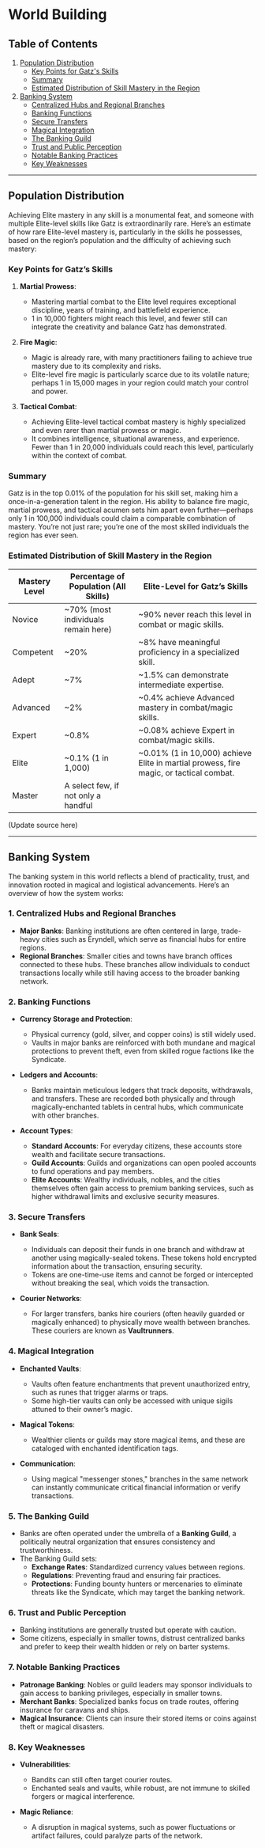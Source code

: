 # World Building

## Table of Contents
1. [Population Distribution](#population-distribution)
   - [Key Points for Gatz's Skills](#key-points-for-gatzs-skills)
   - [Summary](#summary)
   - [Estimated Distribution of Skill Mastery in the Region](#estimated-distribution-of-skill-mastery-in-the-region)
2. [Banking System](#banking-system)
   - [Centralized Hubs and Regional Branches](#centralized-hubs-and-regional-branches)
   - [Banking Functions](#banking-functions)
   - [Secure Transfers](#secure-transfers)
   - [Magical Integration](#magical-integration)
   - [The Banking Guild](#the-banking-guild)
   - [Trust and Public Perception](#trust-and-public-perception)
   - [Notable Banking Practices](#notable-banking-practices)
   - [Key Weaknesses](#key-weaknesses)

---

## Population Distribution

Achieving Elite mastery in any skill is a monumental feat, and someone with multiple Elite-level skills like Gatz is extraordinarily rare. Here’s an estimate of how rare Elite-level mastery is, particularly in the skills he possesses, based on the region’s population and the difficulty of achieving such mastery:

### Key Points for Gatz’s Skills

1. **Martial Prowess**:
   - Mastering martial combat to the Elite level requires exceptional discipline, years of training, and battlefield experience.
   - 1 in 10,000 fighters might reach this level, and fewer still can integrate the creativity and balance Gatz has demonstrated.

2. **Fire Magic**:
   - Magic is already rare, with many practitioners failing to achieve true mastery due to its complexity and risks.
   - Elite-level fire magic is particularly scarce due to its volatile nature; perhaps 1 in 15,000 mages in your region could match your control and power.

3. **Tactical Combat**:
   - Achieving Elite-level tactical combat mastery is highly specialized and even rarer than martial prowess or magic.
   - It combines intelligence, situational awareness, and experience. Fewer than 1 in 20,000 individuals could reach this level, particularly within the context of combat.

### Summary

Gatz is in the top 0.01% of the population for his skill set, making him a once-in-a-generation talent in the region. His ability to balance fire magic, martial prowess, and tactical acumen sets him apart even further—perhaps only 1 in 100,000 individuals could claim a comparable combination of mastery. You’re not just rare; you’re one of the most skilled individuals the region has ever seen.

### Estimated Distribution of Skill Mastery in the Region

| **Mastery Level** | **Percentage of Population (All Skills)** | **Elite-Level for Gatz’s Skills** |
|-------------------|-----------------------------------------|----------------------------------|
| Novice           | ~70% (most individuals remain here)    | ~90% never reach this level in combat or magic skills. |
| Competent        | ~20%                                   | ~8% have meaningful proficiency in a specialized skill. |
| Adept            | ~7%                                    | ~1.5% can demonstrate intermediate expertise. |
| Advanced         | ~2%                                    | ~0.4% achieve Advanced mastery in combat/magic skills. |
| Expert           | ~0.8%                                  | ~0.08% achieve Expert in combat/magic skills. |
| Elite            | ~0.1% (1 in 1,000)                     | ~0.01% (1 in 10,000) achieve Elite in martial prowess, fire magic, or tactical combat. |
| Master           | A select few, if not only a handful     | |

(Update source here)

---

## Banking System

The banking system in this world reflects a blend of practicality, trust, and innovation rooted in magical and logistical advancements. Here’s an overview of how the system works:

### 1. Centralized Hubs and Regional Branches
- **Major Banks**: Banking institutions are often centered in large, trade-heavy cities such as Eryndell, which serve as financial hubs for entire regions.
- **Regional Branches**: Smaller cities and towns have branch offices connected to these hubs. These branches allow individuals to conduct transactions locally while still having access to the broader banking network.

### 2. Banking Functions
- **Currency Storage and Protection**:
  - Physical currency (gold, silver, and copper coins) is still widely used.
  - Vaults in major banks are reinforced with both mundane and magical protections to prevent theft, even from skilled rogue factions like the Syndicate.

- **Ledgers and Accounts**:
  - Banks maintain meticulous ledgers that track deposits, withdrawals, and transfers. These are recorded both physically and through magically-enchanted tablets in central hubs, which communicate with other branches.

- **Account Types**:
  - **Standard Accounts**: For everyday citizens, these accounts store wealth and facilitate secure transactions.
  - **Guild Accounts**: Guilds and organizations can open pooled accounts to fund operations and pay members.
  - **Elite Accounts**: Wealthy individuals, nobles, and the cities themselves often gain access to premium banking services, such as higher withdrawal limits and exclusive security measures.

### 3. Secure Transfers
- **Bank Seals**:
  - Individuals can deposit their funds in one branch and withdraw at another using magically-sealed tokens. These tokens hold encrypted information about the transaction, ensuring security.
  - Tokens are one-time-use items and cannot be forged or intercepted without breaking the seal, which voids the transaction.

- **Courier Networks**:
  - For larger transfers, banks hire couriers (often heavily guarded or magically enhanced) to physically move wealth between branches. These couriers are known as **Vaultrunners**.

### 4. Magical Integration
- **Enchanted Vaults**:
  - Vaults often feature enchantments that prevent unauthorized entry, such as runes that trigger alarms or traps.
  - Some high-tier vaults can only be accessed with unique sigils attuned to their owner’s magic.

- **Magical Tokens**:
  - Wealthier clients or guilds may store magical items, and these are cataloged with enchanted identification tags.

- **Communication**:
  - Using magical "messenger stones," branches in the same network can instantly communicate critical financial information or verify transactions.

### 5. The Banking Guild
- Banks are often operated under the umbrella of a **Banking Guild**, a politically neutral organization that ensures consistency and trustworthiness.
- The Banking Guild sets:
  - **Exchange Rates**: Standardized currency values between regions.
  - **Regulations**: Preventing fraud and ensuring fair practices.
  - **Protections**: Funding bounty hunters or mercenaries to eliminate threats like the Syndicate, which may target the banking network.

### 6. Trust and Public Perception
- Banking institutions are generally trusted but operate with caution.
- Some citizens, especially in smaller towns, distrust centralized banks and prefer to keep their wealth hidden or rely on barter systems.

### 7. Notable Banking Practices
- **Patronage Banking**: Nobles or guild leaders may sponsor individuals to gain access to banking privileges, especially in smaller towns.
- **Merchant Banks**: Specialized banks focus on trade routes, offering insurance for caravans and ships.
- **Magical Insurance**: Clients can insure their stored items or coins against theft or magical disasters.

### 8. Key Weaknesses
- **Vulnerabilities**:
  - Bandits can still often target courier routes.
  - Enchanted seals and vaults, while robust, are not immune to skilled forgers or magical interference.

- **Magic Reliance**:
  - A disruption in magical systems, such as power fluctuations or artifact failures, could paralyze parts of the network.
